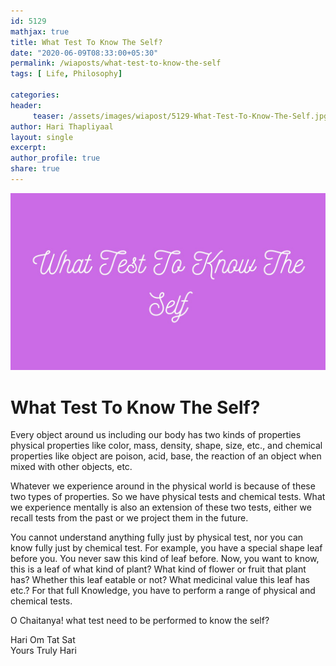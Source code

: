 ```yaml
--- 
id: 5129
mathjax: true  
title: What Test To Know The Self?
date: "2020-06-09T08:33:00+05:30"
permalink: /wiaposts/what-test-to-know-the-self
tags: [ Life, Philosophy]    

categories: 
header:
     teaser: /assets/images/wiapost/5129-What-Test-To-Know-The-Self.jpg
author: Hari Thapliyaal 
layout: single 
excerpt:  
author_profile: true 
share: true 
---
```


![What Test To Know The Self?](/assets/images/wiapost/5129-What-Test-To-Know-The-Self.jpg)     

# What Test To Know The Self?   
    
Every object around us including our body has two kinds of properties physical properties like color, mass, density, shape, size, etc., and chemical properties like object are poison, acid, base, the reaction of an object when mixed with other objects, etc.    
    
Whatever we experience around in the physical world is because of these two types of properties. So we have physical tests and chemical tests. What we experience mentally is also an extension of these two tests, either we recall tests from the past or we project them in the future.    
    
You cannot understand anything fully just by physical test, nor you can know fully just by chemical test. For example, you have a special shape leaf before you. You never saw this kind of leaf before. Now, you want to know, this is a leaf of what kind of plant? What kind of flower or fruit that plant has? Whether this leaf eatable or not? What medicinal value this leaf has etc.? For that full Knowledge, you have to perform a range of physical and chemical tests.    
    
O Chaitanya! what test need to be performed to know the self?    
    
Hari Om Tat Sat     
Yours Truly Hari    

